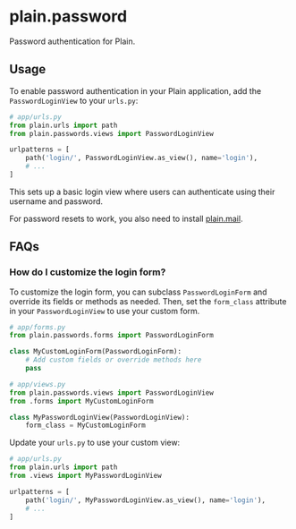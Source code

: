 # plain.password

Password authentication for Plain.

## Usage

To enable password authentication in your Plain application, add the `PasswordLoginView` to your `urls.py`:

```python
# app/urls.py
from plain.urls import path
from plain.passwords.views import PasswordLoginView

urlpatterns = [
    path('login/', PasswordLoginView.as_view(), name='login'),
    # ...
]
```

This sets up a basic login view where users can authenticate using their username and password.

For password resets to work, you also need to install [plain.mail](/plain-mail/README.md).

## FAQs

### How do I customize the login form?

To customize the login form, you can subclass `PasswordLoginForm` and override its fields or methods as needed. Then, set the `form_class` attribute in your `PasswordLoginView` to use your custom form.

```python
# app/forms.py
from plain.passwords.forms import PasswordLoginForm

class MyCustomLoginForm(PasswordLoginForm):
    # Add custom fields or override methods here
    pass
```

```python
# app/views.py
from plain.passwords.views import PasswordLoginView
from .forms import MyCustomLoginForm

class MyPasswordLoginView(PasswordLoginView):
    form_class = MyCustomLoginForm
```

Update your `urls.py` to use your custom view:

```python
# app/urls.py
from plain.urls import path
from .views import MyPasswordLoginView

urlpatterns = [
    path('login/', MyPasswordLoginView.as_view(), name='login'),
    # ...
]
```
